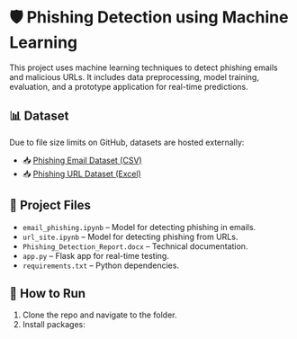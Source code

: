# 🛡️ Phishing Detection using Machine Learning

This project uses machine learning techniques to detect phishing emails and malicious URLs. It includes data preprocessing, model training, evaluation, and a prototype application for real-time predictions.

## 📊 Dataset

Due to file size limits on GitHub, datasets are hosted externally:

- 📥 [Phishing Email Dataset (CSV)](https://drive.google.com/your-email-csv-link)
- 📥 [Phishing URL Dataset (Excel)](https://drive.google.com/your-url-excel-link)

## 📁 Project Files

- `email_phishing.ipynb` – Model for detecting phishing in emails.
- `url_site.ipynb` – Model for detecting phishing from URLs.
- `Phishing_Detection_Report.docx` – Technical documentation.
- `app.py` – Flask app for real-time testing.
- `requirements.txt` – Python dependencies.

## 🧪 How to Run

1. Clone the repo and navigate to the folder.
2. Install packages:
